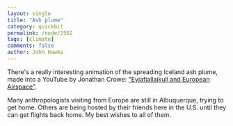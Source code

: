 ```yaml
---
layout: single 
title: "Ash plume" 
category: quickbit
permalink: /node/2562
tags: [climate] 
comments: false 
author: John Hawks 
---
```


There's a really interesting animation of the spreading Iceland ash plume, made into a YouTube by Jonathan Crowe: <a href="http://www.mcwetboy.net/maproom/2010/04/eyjafjallajoeku_1.php">"Eyjafjallajkull and European Airspace"</a>. 

Many anthropologists visiting from Europe are still in Albuquerque, trying to get home. Others are being hosted by their friends here in the U.S. until they can get flights back home. My best wishes to all of them. 

